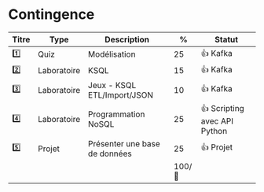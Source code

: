 # Contingence


| Titre   | Type         | Description                                         | % | Statut           |
|---------|--------------|-----------------------------------------------------|---|------------------|
| :one:   | Quiz         | Modélisation                                        | 25|:+1: Kafka        |
| :two:   | Laboratoire  | KSQL                                                | 15|:+1: Kafka        |
| :three: | Laboratoire  | Jeux - KSQL ETL/Import/JSON                         | 10|:+1: Kafka        |
| :four:  | Laboratoire  | Programmation NoSQL                                 | 25|:+1: Scripting avec API Python |
| :five:  | Projet       | Présenter une base de données                       | 25|:+1: Projet |
|    |         |                         | 100/:100:| |
